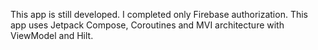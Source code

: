 This app is still developed. I completed only Firebase authorization.
This app uses Jetpack Compose, Coroutines and MVI architecture with ViewModel and Hilt.
